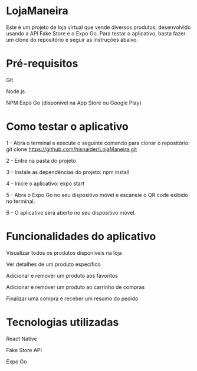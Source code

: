 # LojaManeira
Este é um projeto de loja virtual que vende diversos produtos, desenvolvido usando a API Fake Store e o Expo Go. Para testar o aplicativo, basta fazer um clone do repositório e seguir as instruções abaixo.

# Pré-requisitos
Git

Node.js

NPM
Expo Go (disponível na App Store ou Google Play)

# Como testar o aplicativo
1 - Abra o terminal e execute o seguinte comando para clonar o repositório: git clone https://github.com/hisnaider/LojaManeira.git

2 - Entre na pasta do projeto

3 - Instale as dependências do projeto: npm install

4 - Inicie o aplicativo: expo start

5 - Abra o Expo Go no seu dispositivo móvel e escaneie o QR code exibido no terminal.

6 - O aplicativo será aberto no seu dispositivo móvel.

# Funcionalidades do aplicativo
Visualizar todos os produtos disponíveis na loja

Ver detalhes de um produto específico

Adicionar e remover um produto aos favoritos

Adicionar e remover um produto ao carrinho de compras

Finalizar uma compra e receber um resumo do pedido

# Tecnologias utilizadas
React Native

Fake Store API

Expo Go


